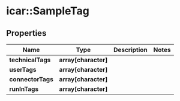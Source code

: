 # icar::SampleTag


## Properties

Name | Type | Description | Notes
------------ | ------------- | ------------- | -------------
**technicalTags** | **array[character]** |  | 
**userTags** | **array[character]** |  | 
**connectorTags** | **array[character]** |  | 
**runInTags** | **array[character]** |  | 


